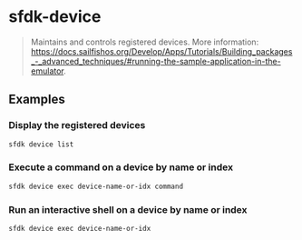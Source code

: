 # sfdk-device

> Maintains and controls registered devices. More information: <https://docs.sailfishos.org/Develop/Apps/Tutorials/Building_packages_-_advanced_techniques/#running-the-sample-application-in-the-emulator>.

## Examples

### Display the registered devices

```bash
sfdk device list
```

### Execute a command on a device by name or index

```bash
sfdk device exec device-name-or-idx command
```

### Run an interactive shell on a device by name or index

```bash
sfdk device exec device-name-or-idx
```
